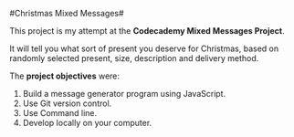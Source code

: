 #Christmas Mixed Messages#

This project is my attempt at the **Codecademy Mixed Messages Project**.

It will tell you what sort of present you deserve for Christmas, based on randomly selected present, size, description and delivery method.

The **project objectives** were:
1. Build a message generator program using JavaScript.
2. Use Git version control.
3. Use Command line.
4. Develop locally on your computer.